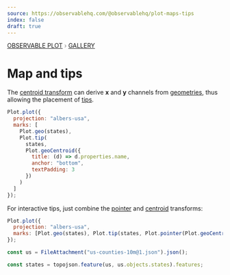 ```yaml
---
source: https://observablehq.com/@observablehq/plot-maps-tips
index: false
draft: true
---
```


<div style="color: grey; font: 13px/25.5px var(--sans-serif); text-transform: uppercase;"><h1 style="display: none;">Plot: Map and tips</h1><a href="/plot">Observable Plot</a> › <a href="/@observablehq/plot-gallery">Gallery</a></div>

# Map and tips

The [centroid transform](https://observablehq.com/plot/transforms/centroid) can derive **x** and **y** channels from [geometries](https://observablehq.com/plot/marks/geo), thus allowing the placement of [tips](https://observablehq.com/plot/marks/tip).

```js echo
Plot.plot({
  projection: "albers-usa",
  marks: [
    Plot.geo(states),
    Plot.tip(
      states,
      Plot.geoCentroid({
        title: (d) => d.properties.name,
        anchor: "bottom",
        textPadding: 3
      })
    )
  ]
});
```

For interactive tips, just combine the [pointer](https://observablehq.com/plot/interactions/pointer) and [centroid](https://observablehq.com/plot/transforms/centroid) transforms:

```js echo
Plot.plot({
  projection: "albers-usa",
  marks: [Plot.geo(states), Plot.tip(states, Plot.pointer(Plot.geoCentroid({title: (d) => d.properties.name})))]
});
```

```js echo
const us = FileAttachment("us-counties-10m@1.json").json();
```

```js echo
const states = topojson.feature(us, us.objects.states).features;
```
